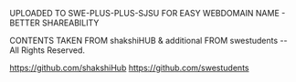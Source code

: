 UPLOADED TO SWE-PLUS-PLUS-SJSU FOR EASY WEBDOMAIN NAME - BETTER SHAREABILITY


CONTENTS TAKEN FROM shakshiHUB & additional FROM swestudents -- All Rights Reserved.

https://github.com/shakshiHub
https://github.com/swestudents

